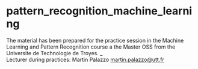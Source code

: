 # pattern_recognition_machine_learning
The material has been prepared for the practice session in the Machine Learning and Pattern Recognition course a the Master OSS from the Universite de Technologie de Troyes. _\
Lecturer during practices: Martin Palazzo
martin.palazzo@utt.fr
